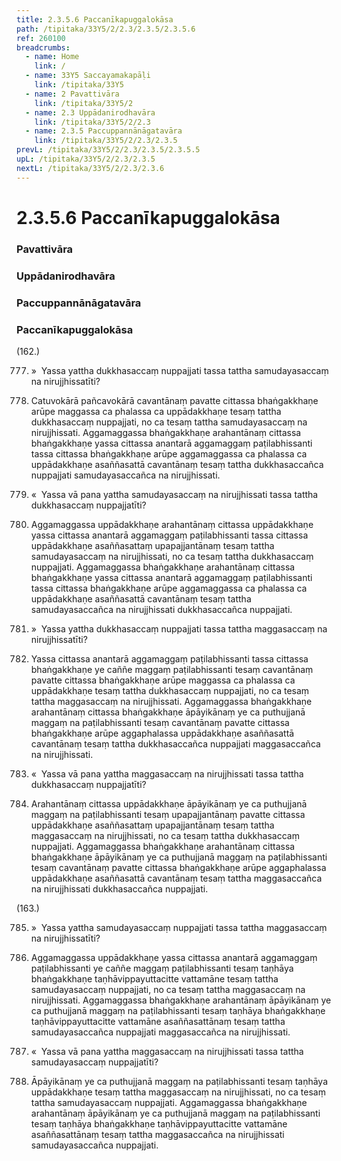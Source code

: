 ```yaml
---
title: 2.3.5.6 Paccanīkapuggalokāsa
path: /tipitaka/33Y5/2/2.3/2.3.5/2.3.5.6
ref: 260100
breadcrumbs:
  - name: Home
    link: /
  - name: 33Y5 Saccayamakapāḷi
    link: /tipitaka/33Y5
  - name: 2 Pavattivāra
    link: /tipitaka/33Y5/2
  - name: 2.3 Uppādanirodhavāra
    link: /tipitaka/33Y5/2/2.3
  - name: 2.3.5 Paccuppannānāgatavāra
    link: /tipitaka/33Y5/2/2.3/2.3.5
prevL: /tipitaka/33Y5/2/2.3/2.3.5/2.3.5.5
upL: /tipitaka/33Y5/2/2.3/2.3.5
nextL: /tipitaka/33Y5/2/2.3/2.3.6
---
```


# 2.3.5.6 Paccanīkapuggalokāsa

### Pavattivāra

### Uppādanirodhavāra

### Paccuppannānāgatavāra

### Paccanīkapuggalokāsa

(162.)

777. »  Yassa yattha dukkhasaccaṃ nuppajjati tassa tattha samudayasaccaṃ na nirujjhissatīti?

778. Catuvokārā pañcavokārā cavantānaṃ pavatte cittassa bhaṅgakkhaṇe arūpe maggassa ca phalassa ca uppādakkhaṇe tesaṃ tattha dukkhasaccaṃ nuppajjati, no ca tesaṃ tattha samudayasaccaṃ na nirujjhissati. Aggamaggassa bhaṅgakkhaṇe arahantānaṃ cittassa bhaṅgakkhaṇe yassa cittassa anantarā aggamaggaṃ paṭilabhissanti tassa cittassa bhaṅgakkhaṇe arūpe aggamaggassa ca phalassa ca uppādakkhaṇe asaññasattā cavantānaṃ tesaṃ tattha dukkhasaccañca nuppajjati samudayasaccañca na nirujjhissati.

779. «  Yassa vā pana yattha samudayasaccaṃ na nirujjhissati tassa tattha dukkhasaccaṃ nuppajjatīti?

780. Aggamaggassa uppādakkhaṇe arahantānaṃ cittassa uppādakkhaṇe yassa cittassa anantarā aggamaggaṃ paṭilabhissanti tassa cittassa uppādakkhaṇe asaññasattaṃ upapajjantānaṃ tesaṃ tattha samudayasaccaṃ na nirujjhissati, no ca tesaṃ tattha dukkhasaccaṃ nuppajjati. Aggamaggassa bhaṅgakkhaṇe arahantānaṃ cittassa bhaṅgakkhaṇe yassa cittassa anantarā aggamaggaṃ paṭilabhissanti tassa cittassa bhaṅgakkhaṇe arūpe aggamaggassa ca phalassa ca uppādakkhaṇe asaññasattā cavantānaṃ tesaṃ tattha samudayasaccañca na nirujjhissati dukkhasaccañca nuppajjati.

781. »  Yassa yattha dukkhasaccaṃ nuppajjati tassa tattha maggasaccaṃ na nirujjhissatīti?

782. Yassa cittassa anantarā aggamaggaṃ paṭilabhissanti tassa cittassa bhaṅgakkhaṇe ye caññe maggaṃ paṭilabhissanti tesaṃ cavantānaṃ pavatte cittassa bhaṅgakkhaṇe arūpe maggassa ca phalassa ca uppādakkhaṇe tesaṃ tattha dukkhasaccaṃ nuppajjati, no ca tesaṃ tattha maggasaccaṃ na nirujjhissati. Aggamaggassa bhaṅgakkhaṇe arahantānaṃ cittassa bhaṅgakkhaṇe āpāyikānaṃ ye ca puthujjanā maggaṃ na paṭilabhissanti tesaṃ cavantānaṃ pavatte cittassa bhaṅgakkhaṇe arūpe aggaphalassa uppādakkhaṇe asaññasattā cavantānaṃ tesaṃ tattha dukkhasaccañca nuppajjati maggasaccañca na nirujjhissati.

783. «  Yassa vā pana yattha maggasaccaṃ na nirujjhissati tassa tattha dukkhasaccaṃ nuppajjatīti?

784. Arahantānaṃ cittassa uppādakkhaṇe āpāyikānaṃ ye ca puthujjanā maggaṃ na paṭilabhissanti tesaṃ upapajjantānaṃ pavatte cittassa uppādakkhaṇe asaññasattaṃ upapajjantānaṃ tesaṃ tattha maggasaccaṃ na nirujjhissati, no ca tesaṃ tattha dukkhasaccaṃ nuppajjati. Aggamaggassa bhaṅgakkhaṇe arahantānaṃ cittassa bhaṅgakkhaṇe āpāyikānaṃ ye ca puthujjanā maggaṃ na paṭilabhissanti tesaṃ cavantānaṃ pavatte cittassa bhaṅgakkhaṇe arūpe aggaphalassa uppādakkhaṇe asaññasattā cavantānaṃ tesaṃ tattha maggasaccañca na nirujjhissati dukkhasaccañca nuppajjati.

(163.)

785. »  Yassa yattha samudayasaccaṃ nuppajjati tassa tattha maggasaccaṃ na nirujjhissatīti?

786. Aggamaggassa uppādakkhaṇe yassa cittassa anantarā aggamaggaṃ paṭilabhissanti ye caññe maggaṃ paṭilabhissanti tesaṃ taṇhāya bhaṅgakkhaṇe taṇhāvippayuttacitte vattamāne tesaṃ tattha samudayasaccaṃ nuppajjati, no ca tesaṃ tattha maggasaccaṃ na nirujjhissati. Aggamaggassa bhaṅgakkhaṇe arahantānaṃ āpāyikānaṃ ye ca puthujjanā maggaṃ na paṭilabhissanti tesaṃ taṇhāya bhaṅgakkhaṇe taṇhāvippayuttacitte vattamāne asaññasattānaṃ tesaṃ tattha samudayasaccañca nuppajjati maggasaccañca na nirujjhissati.

787. «  Yassa vā pana yattha maggasaccaṃ na nirujjhissati tassa tattha samudayasaccaṃ nuppajjatīti?

788. Āpāyikānaṃ ye ca puthujjanā maggaṃ na paṭilabhissanti tesaṃ taṇhāya uppādakkhaṇe tesaṃ tattha maggasaccaṃ na nirujjhissati, no ca tesaṃ tattha samudayasaccaṃ nuppajjati. Aggamaggassa bhaṅgakkhaṇe arahantānaṃ āpāyikānaṃ ye ca puthujjanā maggaṃ na paṭilabhissanti tesaṃ taṇhāya bhaṅgakkhaṇe taṇhāvippayuttacitte vattamāne asaññasattānaṃ tesaṃ tattha maggasaccañca na nirujjhissati samudayasaccañca nuppajjati.


